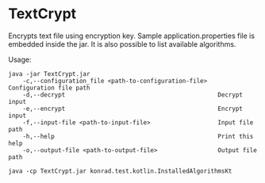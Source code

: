 # TextCrypt
Encrypts text file using encryption key. Sample application.properties file is embedded inside the jar.
It is also possible to list available algorithms.

Usage:

```
java -jar TextCrypt.jar
    -c,--configuration_file <path-to-configuration-file>   Configuration file path
    -d,--decrypt                                           Decrypt input
    -e,--encrypt                                           Encrypt input
    -f,--input-file <path-to-input-file>                   Input file path
    -h,--help                                              Print this help
    -o,--output-file <path-to-output-file>                 Output file path

java -cp TextCrypt.jar konrad.test.kotlin.InstalledAlgorithmsKt
```

